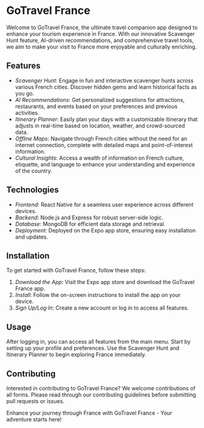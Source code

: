# GoTravel France

Welcome to GoTravel France, the ultimate travel companion app designed to enhance your tourism experience in France. With our innovative Scavenger Hunt feature, AI-driven recommendations, and comprehensive travel tools, we aim to make your visit to France more enjoyable and culturally enriching.

## Features

- *Scavenger Hunt*: Engage in fun and interactive scavenger hunts across various French cities. Discover hidden gems and learn historical facts as you go.
- *AI Recommendations*: Get personalized suggestions for attractions, restaurants, and events based on your preferences and previous activities.
- *Itinerary Planner*: Easily plan your days with a customizable itinerary that adjusts in real-time based on location, weather, and crowd-sourced data.
- *Offline Maps*: Navigate through French cities without the need for an internet connection, complete with detailed maps and point-of-interest information.
- *Cultural Insights*: Access a wealth of information on French culture, etiquette, and language to enhance your understanding and experience of the country.

## Technologies

- *Frontend*: React Native for a seamless user experience across different devices.
- *Backend*: Node.js and Express for robust server-side logic.
- *Database*: MongoDB for efficient data storage and retrieval.
- *Deployment*: Deployed on the Expo app store, ensuring easy installation and updates.

## Installation

To get started with GoTravel France, follow these steps:

1. *Download the App*: Visit the Expo app store and download the GoTravel France app.
2. *Install*: Follow the on-screen instructions to install the app on your device.
3. *Sign Up/Log In*: Create a new account or log in to access all features.

## Usage

After logging in, you can access all features from the main menu. Start by setting up your profile and preferences. Use the Scavenger Hunt and Itinerary Planner to begin exploring France immediately.

## Contributing

Interested in contributing to GoTravel France? We welcome contributions of all forms. Please read through our contributing guidelines before submitting pull requests or issues.


Enhance your journey through France with GoTravel France - Your adventure starts here!
